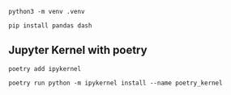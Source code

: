


```
python3 -m venv .venv

```

```
pip install pandas dash

```


## Jupyter Kernel with poetry


```
poetry add ipykernel

poetry run python -m ipykernel install --name poetry_kernel

```
